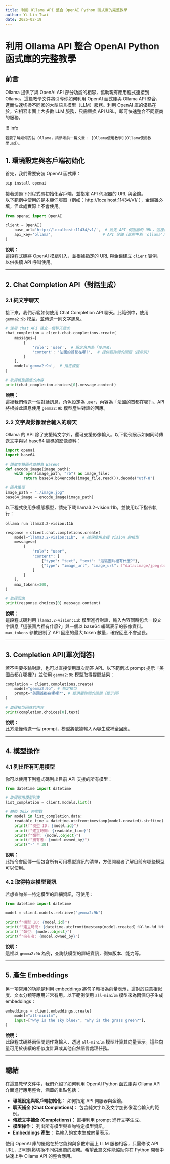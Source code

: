 ```yaml
---
title: 利用 Ollama API 整合 OpenAI Python 函式庫的完整教學
author: Yi Lin Tsai
date: 2025-02-19
---
```

# 利用 Ollama API 整合 OpenAI Python 函式庫的完整教學
## 前言
Ollama 提供了與 OpenAI API 部分功能的相容，協助現有應用程式連接到 Ollama。這篇教學文件將引導你如何利用 OpenAI 函式庫與 Ollama API 整合，進而快速切換不同家的大型語言模型（LLM）服務。利用 OpenAI 庫的優點在於，它相容市面上大多數 LLM 服務，只需替換 API URL，即可快速整合不同廠商的服務。

!!! info

    若要了解如何安裝 Ollama，請參考前一篇文章： [Ollama使用教學](Ollama使用教學.md)。

## 1. 環境設定與客戶端初始化
首先，我們需要安裝 OpenAI 函式庫：

```sh
pip install openai
```

接著透過下列程式碼初始化客戶端，並指定 API 伺服器的 URL 與金鑰。  
以下範例中使用的是本機伺服器（例如：http://localhost:11434/v1/ ），金鑰雖必填，但此處實際上不會使用。

```python
from openai import OpenAI

client = OpenAI(
    base_url='http://localhost:11434/v1/',  # 設定 API 伺服器的 URL，這裡使用本機端點
    api_key='ollama',                      # API 金鑰（此例中為 'ollama'）
)
```

**說明：**  
這段程式碼將 OpenAI 模組引入，並根據指定的 URL 與金鑰建立 `client` 實例，以供後續 API 呼叫使用。

---

## 2. Chat Completion API（對話生成）

### 2.1 純文字聊天

接下來，我們示範如何使用 Chat Completion API 聊天。此範例中，使用 `gemma2:9b` 模型，並傳送一則文字訊息。

```python
# 使用 chat API 建立一個聊天請求
chat_completion = client.chat.completions.create(
    messages=[
        {
            'role': 'user',  # 設定角色為「使用者」
            'content': '法國的首都在哪?',  # 提供要詢問的問題（提示詞）
        }
    ],
    model='gemma2:9b',  # 指定模型
)

# 取得模型回應的內容
print(chat_completion.choices[0].message.content)
```

**說明：**  
這裡我們傳送一個對話訊息，角色設定為 `user`，內容為「法國的首都在哪?」。API 將根據此訊息使用 `gemma2:9b` 模型產生對話的回應。

### 2.2 文字與影像混合輸入的聊天
Ollama 的 API 除了支援純文字外，還可支援影像輸入。以下範例展示如何同時傳送文字與以 base64 編碼的影像資料：

```py
import openai
import base64

# 讀取本機圖片並轉為 Base64
def encode_image(image_path):
    with open(image_path, "rb") as image_file:
        return base64.b64encode(image_file.read()).decode("utf-8")

# 圖片路徑
image_path = "./image.jpg"
base64_image = encode_image(image_path)
```

以下程式使用多模態模型，請先下載 llama3.2-vision:11b，並使用以下指令執行：
```sh
ollama run llama3.2-vision:11b
```

```python
response = client.chat.completions.create(
    model="llama3.2-vision:11b",  # 確保使用支援 Vision 的模型
    messages=[
        {
            "role": "user",
            "content": [
                {"type": "text", "text": "這張圖片裡有什麼?"},
                {"type": "image_url", "image_url": f"data:image/jpeg;base64,{base64_image}"}
            ]
        }
    ],
    max_tokens=300,
)

# 取得回應
print(response.choices[0].message.content)
```

**說明：**  
這段程式碼利用 `llama3.2-vision:11b` 模型進行對話，輸入內容同時包含一段文字訊息「這張圖片裡有什麼?」與一個以 base64 編碼表示的影像資料。`max_tokens` 參數限制了 API 回應的最大 token 數量，確保回應不會過長。

---

## 3. Completion API(單次問答)
若不需要多輪對話，也可以直接使用單次問答 API。以下範例以 prompt 提示「美國首都在哪裡?」並使用 `gemma2:9b` 模型取得提問結果：

```python
completion = client.completions.create(
    model="gemma2:9b", # 指定模型
    prompt="美國首都在哪裡?", # 提供要詢問的問題（提示詞）
)

# 取得模型回應的內容
print(completion.choices[0].text)
```

**說明：**  
此方法僅傳送一個 prompt，模型將依據輸入內容生成補全回應。

---

## 4. 模型操作
### 4.1 列出所有可用模型

你可以使用下列程式碼列出目前 API 支援的所有模型：

```python
from datetime import datetime

# 取得可用模型列表
list_completion = client.models.list()

# 轉換 Unix 時間戳
for model in list_completion.data:
    readable_time = datetime.utcfromtimestamp(model.created).strftime('%Y-%m-%d %H:%M:%S')
    print(f"模型 ID: {model.id}")
    print(f"建立時間: {readable_time}")
    print(f"類型: {model.object}")
    print(f"擁有者: {model.owned_by}")
    print("-" * 30)
```

**說明：**  
此指令會回傳一個包含所有可用模型資訊的清單，方便開發者了解目前有哪些模型可以使用。

### 4.2 取得特定模型資訊
若想查詢某一特定模型的詳細資訊，可使用：

```python
from datetime import datetime

model = client.models.retrieve("gemma2:9b")

print(f"模型 ID: {model.id}")
print(f"建立時間: {datetime.utcfromtimestamp(model.created):%Y-%m-%d %H:%M:%S}")
print(f"類型: {model.object}")
print(f"擁有者: {model.owned_by}")
```

**說明：**  
這裡以 `gemma2:9b` 為例，查詢該模型的詳細資訊，例如版本、能力等。

---

## 5. 產生 Embeddings
另一項常用的功能是利用 embeddings 將句子轉換為向量表示，這對於語意相似度、文本分類等應用非常有用。以下範例使用 `all-minilm` 模型來為兩個句子生成 embeddings：

```python
embeddings = client.embeddings.create(
    model="all-minilm",
    input=["why is the sky blue?", "why is the grass green?"],
)
```

**說明：**  
此段程式碼將兩個問題作為輸入，透過 `all-minilm` 模型計算其向量表示。這些向量可用於後續的相似度計算或其他自然語言處理任務。

---

## 總結

在這篇教學文件中，我們介紹了如何利用 OpenAI Python 函式庫與 Ollama API 介面進行應用整合，涵蓋的重點包括：

- **環境設定與客戶端初始化：** 如何指定 API 伺服器與金鑰。
- **聊天補全 (Chat Completions)：** 包含純文字以及文字加影像混合輸入的範例。
- **傳統文字補全 (Completions)：** 直接利用 prompt 進行文字生成。
- **模型操作：** 列出所有模型與查詢特定模型資訊。
- **Embeddings 產生：** 為輸入的文本生成向量表示。

使用 OpenAI 庫的優點在於它能夠與多數市面上 LLM 服務相容，只需修改 API URL，即可輕鬆切換不同供應商的服務。希望此篇文件能協助你在 Python 開發中快速上手 Ollama API 的整合應用。
